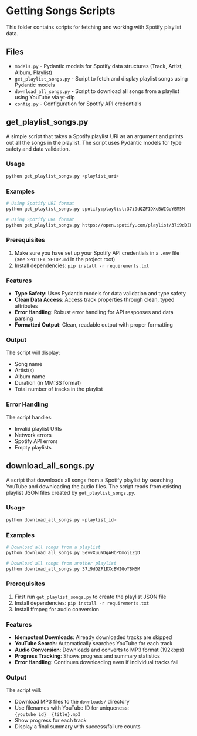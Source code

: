 # Getting Songs Scripts

This folder contains scripts for fetching and working with Spotify playlist data.

## Files

- `models.py` - Pydantic models for Spotify data structures (Track, Artist, Album, Playlist)
- `get_playlist_songs.py` - Script to fetch and display playlist songs using Pydantic models
- `download_all_songs.py` - Script to download all songs from a playlist using YouTube via yt-dlp
- `config.py` - Configuration for Spotify API credentials

## get_playlist_songs.py

A simple script that takes a Spotify playlist URI as an argument and prints out all the songs in the playlist. The script uses Pydantic models for type safety and data validation.

### Usage

```bash
python get_playlist_songs.py <playlist_uri>
```

### Examples

```bash
# Using Spotify URI format
python get_playlist_songs.py spotify:playlist:37i9dQZF1DXcBWIGoYBM5M

# Using Spotify URL format
python get_playlist_songs.py https://open.spotify.com/playlist/37i9dQZF1DXcBWIGoYBM5M
```

### Prerequisites

1. Make sure you have set up your Spotify API credentials in a `.env` file (see `SPOTIFY_SETUP.md` in the project root)
2. Install dependencies: `pip install -r requirements.txt`

### Features

- **Type Safety**: Uses Pydantic models for data validation and type safety
- **Clean Data Access**: Access track properties through clean, typed attributes
- **Error Handling**: Robust error handling for API responses and data parsing
- **Formatted Output**: Clean, readable output with proper formatting

### Output

The script will display:
- Song name
- Artist(s)
- Album name
- Duration (in MM:SS format)
- Total number of tracks in the playlist

### Error Handling

The script handles:
- Invalid playlist URIs
- Network errors
- Spotify API errors
- Empty playlists

## download_all_songs.py

A script that downloads all songs from a Spotify playlist by searching YouTube and downloading the audio files. The script reads from existing playlist JSON files created by `get_playlist_songs.py`.

### Usage

```bash
python download_all_songs.py <playlist_id>
```

### Examples

```bash
# Download all songs from a playlist
python download_all_songs.py 5evvXuuNDgAHbPDmojLZgD

# Download all songs from another playlist
python download_all_songs.py 37i9dQZF1DXcBWIGoYBM5M
```

### Prerequisites

1. First run `get_playlist_songs.py` to create the playlist JSON file
2. Install dependencies: `pip install -r requirements.txt`
3. Install ffmpeg for audio conversion

### Features

- **Idempotent Downloads**: Already downloaded tracks are skipped
- **YouTube Search**: Automatically searches YouTube for each track
- **Audio Conversion**: Downloads and converts to MP3 format (192kbps)
- **Progress Tracking**: Shows progress and summary statistics
- **Error Handling**: Continues downloading even if individual tracks fail

### Output

The script will:
- Download MP3 files to the `downloads/` directory
- Use filenames with YouTube ID for uniqueness: `{youtube_id}__{title}.mp3`
- Show progress for each track
- Display a final summary with success/failure counts
